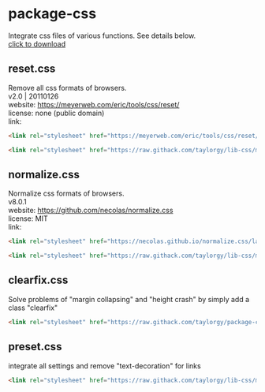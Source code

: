 # package-css
Integrate css files of various functions. See details below.  
[click to download](https://github.com/taylorgy/lib-css/archive/refs/heads/main.zip)

## reset.css
Remove all css formats of browsers.  
v2.0 | 20110126  
website: https://meyerweb.com/eric/tools/css/reset/  
license: none (public domain)  
link:  
```HTML
<link rel="stylesheet" href="https://meyerweb.com/eric/tools/css/reset/reset.css">
```
```HTML
<link rel="stylesheet" href="https://raw.githack.com/taylorgy/lib-css/main/reset.css">
```

## normalize.css
Normalize css formats of browsers.  
v8.0.1  
website: https://github.com/necolas/normalize.css  
license: MIT  
link:  
```HTML
<link rel="stylesheet" href="https://necolas.github.io/normalize.css/latest/normalize.css">
```
```HTML
<link rel="stylesheet" href="https://raw.githack.com/taylorgy/lib-css/main/normalize.css">
```

## clearfix.css
Solve problems of "margin collapsing" and "height crash" by simply add a class "clearfix"  
```HTML
<link rel="stylesheet" href="https://raw.githack.com/taylorgy/package-css/main/clearfix.css">
```
## preset.css
integrate all settings and remove "text-decoration" for links
```HTML
<link rel="stylesheet" href="https://raw.githack.com/taylorgy/lib-css/main/preset.css">
```
